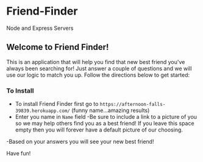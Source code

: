 # Friend-Finder
Node and Express Servers

## Welcome to Friend Finder!
 This is an application that will help you find that new best friend you've always been searching for!  Just answer a couple of questions and we will use our logic to match you up.  Follow the directions below to get started:
 
 ### To Install
 - To install Friend Finder first go to `https://afternoon-falls-39839.herokuapp.com/` (funny name...amazing results)
 - Enter you name in `Name` field
 -Be sure to include a link to a picture of you so we may help others find you as a best friend!  If you leave this space empty then you will forever have a default picture of our choosing.

-Based on your answers you will see your new best friend!

Have fun!

